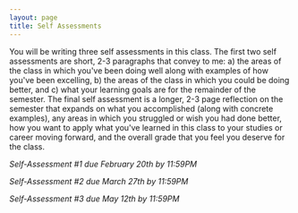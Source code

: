 ```yaml
---
layout: page
title: Self Assessments
---
```


You will be writing three self assessments in this class. The first two self assessments are short, 2-3 paragraphs that convey to me: a) the areas of the class in which you've been doing well along with examples of how you've been excelling, b) the areas of the class in which you could be doing better, and c) what your learning goals are for the remainder of the semester. The final self assessment is a longer, 2-3 page reflection on the semester that expands on what you accomplished (along with concrete examples), any areas in which you struggled or wish you had done better, how you want to apply what you've learned in this class to your studies or career moving forward, and the overall grade that you feel you deserve for the class.

*Self-Assessment #1 due February 20th by 11:59PM*

*Self-Assessment #2 due March 27th by 11:59PM*

*Self-Assessment #3 due May 12th by 11:59PM*